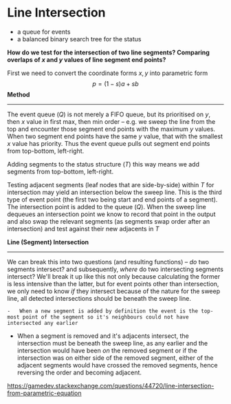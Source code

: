 # Line Intersection

- a queue for events
- a balanced binary search tree for the status

**How do we test for the intersection of two line segments? Comparing overlaps of $x$ and $y$ values of line segment end points?**

First we need to convert the coordinate forms ${x,y}$ into parametric form
$$
p = (1-s)a + sb
$$
**Method**

------

The event queue ($Q$) is not merely a FIFO queue, but its prioritised on $y$, then $x$ value in first max, then min order – e.g. we sweep the line from the top and encounter those segment end points with the maximum $y$ values. When two segment end points have the same $y$ value, that with the smallest $x$ value has priority. Thus the event queue pulls out segment end points from top-bottom, left-right.

Adding segments to the status structure ($T$) this way means we add segments from top-bottom, left-right.

Testing adjacent segments (leaf nodes that are side-by-side) within $T$ for intersection may yield an intersection below the sweep line. This is the third type of event point (the first two being start and end points of a segment). The intersection point is added to the queue ($Q$). When the sweep line dequeues an intersection point we know to record that point in the output and also swap the relevant segments (as segments swap order after an intersection) and test against their new adjacents in $T$

**Line (Segment) Intersection**

------

We can break this into two questions (and resulting functions) – *do* two segments intersect? and subsequently, *where* do two intersecting segments intersect? We'll break it up like this not only because calculating the former is less intensive than the latter, but for event points other than intersection, we only need to know *if* they intersect because of the nature for the sweep line, all detected intersections should be beneath the sweep line.

	-	When a new segment is added by definition the event is the top-most point of the segment so it's neighbours could not have intersected any earlier

- When a segment is removed and it's adjacents intersect, the intersection must be beneath the sweep line, as any earlier and the intersection would have been *on* the removed segment or if the intersection was on either side of the removed segment, either of the adjacent segments would have crossed the removed segments, hence reversing the order and becoming adjacent.

https://gamedev.stackexchange.com/questions/44720/line-intersection-from-parametric-equation

